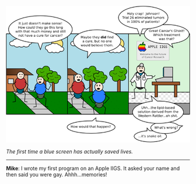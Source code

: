 <!--
.. title: Rattle Me This, Mr. Scientist
.. slug: rattle-me-this-mr-scientist
.. date: 2009/05/16 00:00:00
.. tags: 
.. link: 
.. description: 
-->

<a href='rattle-me-this-mr-scientist.html' title='View comments'>
<img class='comic' src='../assets/comics/20090516.png' />
</a>

<em>The first time a blue screen has actually saved lives.</em>

<!-- TEASER_END -->
<hr />

<div class='comments'>
<b>Mike</b>: I wrote my first program on an Apple IIGS.  It asked your name and then said you were gay.  Ahhh...memories!<br /><br />
</div>

